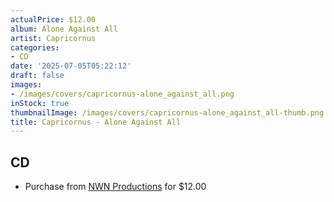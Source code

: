 ```yaml
---
actualPrice: $12.00
album: Alone Against All
artist: Capricornus
categories:
- CD
date: '2025-07-05T05:22:12'
draft: false
images:
- /images/covers/capricornus-alone_against_all.png
inStock: true
thumbnailImage: /images/covers/capricornus-alone_against_all-thumb.png
title: Capricornus - Alone Against All
---
```


## CD
* Purchase from [NWN Productions](http://shop.nwnprod.com/index.php?route=product/product&path=93&product_id=62314&sort=pd.name&order=ASC) for $12.00
